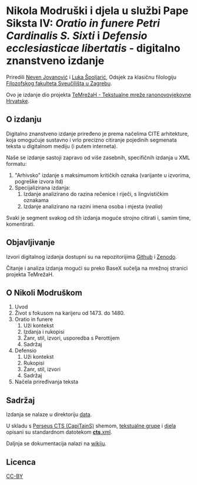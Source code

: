 # Nikola Modruški i djela u službi Pape Siksta IV: *Oratio in funere Petri Cardinalis S. Sixti* i *Defensio ecclesiasticae libertatis* - digitalno znanstveno izdanje

Priredili [Neven Jovanović](orcid.org/0000-0002-9119-399X) i [Luka Špoljarić](https://viaf.org/viaf/305787705), Odsjek za klasičnu filologiju [Filozofskog fakulteta Sveučilišta u Zagrebu](https://www.wikidata.org/wiki/Q3445232).

Ovo je izdanje dio projekta [TeMrežaH - Tekstualne mreže ranonovovjekovne Hrvatske](http://temrezah.ffzg.unizg.hr/).

## O izdanju

Digitalno znanstveno izdanje priređeno je prema načelima CITE arhitekture, koja omogućuje sustavno i vrlo precizno citiranje pojedinih segmenata teksta u digitalnom mediju (i putem interneta).

Naše se izdanje sastoji zapravo od više zasebnih, specifičnih izdanja u XML formatu:

1. "Arhivsko" izdanje s maksimumom kritičkih oznaka (varijante u izvorima, pogreške izvora itd)
2. Specijalizirana izdanja:
   1. Izdanje analizirano do razina rečenice i riječi, s lingvističkim oznakama
   2. Izdanje analizirano na razini imena osoba i mjesta (*realia*)

Svaki je segment svakog od tih izdanja moguće strojno citirati i, samim time, komentirati.

## Objavljivanje

Izvori digitalnog izdanja dostupni su na repozitorijima [Github](https://github.com/nevenjovanovic/modruski-temrezah) i [Zenodo](). 

Čitanje i analiza izdanja mogući su preko BaseX sučelja na mrežnoj stranici projekta TeMrežaH.

## O Nikoli Modruškom

1. Uvod
2. Život s fokusom na karijeru od 1473. do 1480.
3. Oratio in funere
	1. Uži kontekst
	2. Izdanja i rukopisi 
	3. Žanr, stil, izvori, usporedba s Perottijem 
	4. Sadržaj
4. Defensio
	1. Uži kontekst
	2. Rukopisi
	3. Žanr, stil, izvori
	4. Sadržaj
5. Načela priređivanja teksta


## Sadržaj

Izdanja se nalaze u direktoriju [data](https://github.com/nevenjovanovic/modruski-temrezah/tree/master/data/nikolamodr01).

U skladu s [Perseus CTS (CapiTainS)](https://capitains.github.io/pages/guidelines) shemom, [tekstualne grupe](https://github.com/nevenjovanovic/modruski-temrezah/tree/master/data/nikolamodr01) i [djela](https://github.com/nevenjovanovic/modruski-temrezah/tree/master/data/nikolamodr01/croala1394919) opisani su standardnom datotekom [__cts__.xml](https://github.com/nevenjovanovic/modruski-temrezah/blob/master/data/nikolamodr01/__cts__.xml).

Daljnja se dokumentacija nalazi na [wikiju]().

## Licenca

[CC-BY](https://github.com/nevenjovanovic/modruski-temrezah/blob/master/LICENSE.md)

